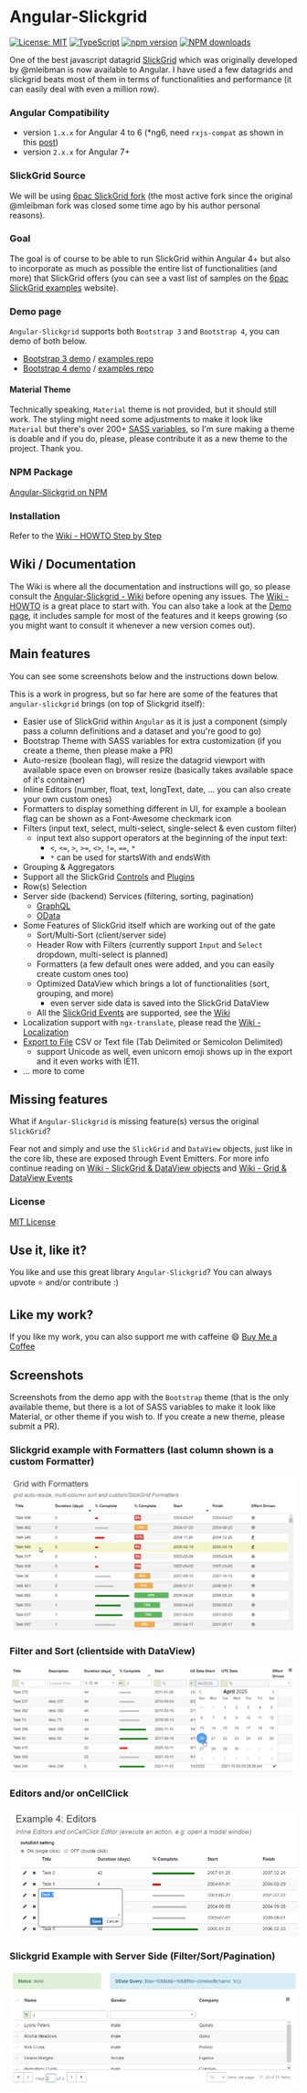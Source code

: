 # Angular-Slickgrid
[![License: MIT](https://img.shields.io/badge/License-MIT-yellow.svg)](https://opensource.org/licenses/MIT)
[![TypeScript](https://img.shields.io/badge/%3C%2F%3E-TypeScript-%230074c1.svg)](http://www.typescriptlang.org/)
[![npm version](https://badge.fury.io/js/angular-slickgrid.svg)](//npmjs.com/package/angular-slickgrid)
[![NPM downloads](https://img.shields.io/npm/dt/angular-slickgrid.svg)](https://npmjs.org/package/angular-slickgrid)

One of the best javascript datagrid [SlickGrid](https://github.com/mleibman/SlickGrid) which was originally developed by @mleibman is now available to Angular. I have used a few datagrids and slickgrid beats most of them in terms of functionalities and performance (it can easily deal with even a million row).

### Angular Compatibility
- version `1.x.x` for Angular 4 to 6 (*ng6, need `rxjs-compat` as shown in this [post](https://github.com/ghiscoding/Angular-Slickgrid/issues/36#issuecomment-395710915))
- version `2.x.x` for Angular 7+

### SlickGrid Source
We will be using [6pac SlickGrid fork](https://github.com/6pac/SlickGrid/) (the most active fork since the original @mleibman fork was closed some time ago by his author personal reasons).

### Goal
The goal is of course to be able to run SlickGrid within Angular 4+ but also to incorporate as much as possible the entire list of functionalities (and more) that SlickGrid offers (you can see a vast list of samples on the [6pac SlickGrid examples](https://github.com/6pac/SlickGrid/wiki/Examples) website).

### Demo page
`Angular-Slickgrid` supports both `Bootstrap 3` and `Bootstrap 4`, you can demo of both below.
- [Bootstrap 3 demo](https://ghiscoding.github.io/Angular-Slickgrid) / [examples repo](https://github.com/ghiscoding/Angular-Slickgrid/tree/master/src/app/examples)
- [Bootstrap 4 demo](https://ghiscoding.github.io/angular-slickgrid-bs4-demo) / [examples repo](https://github.com/ghiscoding/angular-slickgrid-bs4-demo/tree/master/src/app/examples)

#### Material Theme
Technically speaking, `Material` theme is not provided, but it should still work. 
The styling might need some adjustments to make it look like `Material` but there's over 200+ [SASS variables](https://github.com/ghiscoding/Angular-Slickgrid/blob/master/dist/styles/sass/_variables.scss), 
so I'm sure making a theme is doable and if you do, please, please contribute it as a new theme to the project. Thank you. 

### NPM Package
[Angular-Slickgrid on NPM](https://www.npmjs.com/package/angular-slickgrid)

### Installation
Refer to the [Wiki - HOWTO Step by Step](https://github.com/ghiscoding/angular-slickgrid/wiki/HOWTO---Step-by-Step)

## Wiki / Documentation
The Wiki is where all the documentation and instructions will go, so please consult the [Angular-Slickgrid - Wiki](https://github.com/ghiscoding/Angular-Slickgrid/wiki) before opening any issues. The [Wiki - HOWTO](https://github.com/ghiscoding/Angular-Slickgrid/wiki/HOWTO---Step-by-Step) is a great place to start with. You can also take a look at the [Demo page](https://ghiscoding.github.io/Angular-Slickgrid), it includes sample for most of the features and it keeps growing (so you might want to consult it whenever a new version comes out).

## Main features
You can see some screenshots below and the instructions down below.

This is a work in progress, but so far here are some of the features that `angular-slickgrid` brings (on top of Slickgrid itself):
- Easier use of SlickGrid within `Angular` as it is just a component (simply pass a column definitions and a dataset and you're good to go)
- Bootstrap Theme with SASS variables for extra customization (if you create a theme, then please make a PR)
- Auto-resize (boolean flag), will resize the datagrid viewport with available space even on browser resize (basically takes available space of it's container)
- Inline Editors (number, float, text, longText, date, ... you can also create your own custom ones)
- Formatters to display something different in UI, for example a boolean flag can be shown as a Font-Awesome checkmark icon
- Filters (input text, select, multi-select, single-select & even custom filter)
  - input text also support operators at the beginning of the input text:
    - `<`, `<=`, `>`, `>=`, `<>`, `!=`, `==`, `*`
    - `*` can be used for startsWith and endsWith
- Grouping & Aggregators
- Support all the SlickGrid [Controls](https://github.com/6pac/SlickGrid/tree/master/controls) and [Plugins](https://github.com/6pac/SlickGrid/tree/master/plugins)
- Row(s) Selection
- Server side (backend) Services (filtering, sorting, pagination)
    - [GraphQL](https://github.com/ghiscoding/Angular-Slikgrid/wiki/GraphQL)
    - [OData](https://github.com/ghiscoding/Angular-Slickgrid/wiki/OData)
- Some Features of SlickGrid itself which are working out of the gate
  - Sort/Multi-Sort (client/server side)
  - Header Row with Filters (currently support `Input` and `Select` dropdown, multi-select is planned)
  - Formatters (a few default ones were added, and you can easily create custom ones too)
  - Optimized DataView which brings a lot of functionalities (sort, grouping, and more)
    - even server side data is saved into the SlickGrid DataView
  - All the [SlickGrid Events](https://github.com/6pac/SlickGrid/wiki/Grid-Events) are supported, see the [Wiki](https://github.com/ghiscoding/Angular-Slickgrid/wiki/Grid-&-DataView-Events)
- Localization support with `ngx-translate`, please read the [Wiki - Localization](https://github.com/ghiscoding/Angular-Slickgrid/wiki/Localization)
- [Export to File](https://github.com/ghiscoding/Angular-Slickgrid/wiki/Export-to-File) CSV or Text file (Tab Delimited or Semicolon Delimited)
  - support Unicode as well, even unicorn emoji shows up in the export and it even works with IE11.
- ... more to come

## Missing features
What if `Angular-Slickgrid` is missing feature(s) versus the original `SlickGrid`?

Fear not and simply and use the `SlickGrid` and `DataView` objects, just like in the core lib, these are exposed  through Event Emitters. For more info continue reading on [Wiki - SlickGrid & DataView objects](/ghiscoding/Angular-Slickgrid/wiki/SlickGrid-&-DataView-Objects) and [Wiki - Grid & DataView Events](https://github.com/ghiscoding/Angular-Slickgrid/wiki/Grid-&-DataView-Events)

### License
[MIT License](LICENSE)

## Use it, like it?
You like and use this great library `Angular-Slickgrid`? You can always upvote :star: and/or contribute :)

## Like my work?
If you like my work, you can also support me with caffeine :smile:
[Buy Me a Coffee](https://ko-fi.com/N4N679OT)

## Screenshots

Screenshots from the demo app with the `Bootstrap` theme (that is the only available theme, but there is a lot of SASS variables to make it look like Material, or other theme if you wish to. If you create a new theme, please submit a PR).

### Slickgrid example with Formatters (last column shown is a custom Formatter)

![Default Slickgrid Example](/screenshots/formatters.png)

### Filter and Sort (clientside with DataView)

![Slickgrid Server Side](/screenshots/filter_and_sort.png)

### Editors and/or onCellClick

![Editors](/screenshots/editors.png)

### Slickgrid Example with Server Side (Filter/Sort/Pagination)

![Slickgrid Server Side](/screenshots/pagination.png)
